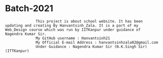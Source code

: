 # Batch-2021

                  This project is about school website. It has been updating and creating By Hanvantsinh_Zala. It is a part of my Web_Design course which was run by IITKanpur under guidance of Nagendra Kumar Sir.
                  My GitHub username : Hanvantsinh21
                  My Official E-mail Address : hanvantsinhzala02@gmail.com
                  Under Guidance : Nagendra Kumar Sir (N.K.Singh Sir) (ITTKanpur)
